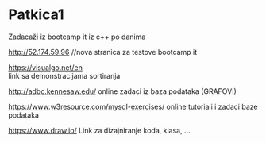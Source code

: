 ﻿# Patkica1


Zadacaži iz bootcamp it iz c++ po danima


http://52.174.59.96 //nova stranica za testove bootcamp it


https://visualgo.net/en				
link sa demonstracijama sortiranja


http://adbc.kennesaw.edu/
online zadaci iz baza podataka (GRAFOVI)


https://www.w3resource.com/mysql-exercises/
online tutoriali i zadaci baze podataka


https://www.draw.io/
Link za dizajniranje koda, klasa, ...
